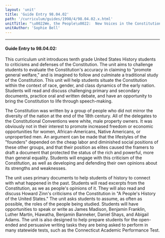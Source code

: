 ```yaml
---
layout: 'unit'
title: 'Guide Entry 98.04.02'
path: '/curriculum/guides/1998/4/98.04.02.x.html'
unitTitle: "\u0022We, the People\u0022:  New Voices in the Constitutional Debates"
unitAuthor: 'Sophie Bell'
---
```


<body>
<hr/>
 <h4>
  Guide Entry to 98.04.02:
 </h4>
 This curriculum unit introduces tenth grade United States History students to criticisms and defenses of the Constitution.  The unit aims to challenge students to evaluate the Constitution's accuracy in claiming to "promote general welfare," and is imagined to follow and culminate a traditional study of the Constitution.  This unit will help students situate the Constitution within the context of race, gender, and class dynamics of the early nation.  Students will read and discuss challenging primary and secondary documents, practice oral and written debate, and have an opportunity to bring the Constitution to life through speech-making.
 <p>
  The Constitution was written by a group of people who did not mirror the diversity of the nation at the end of the 18th century.  All of the delegates to the Constitutional Conventions were white, male property owners.  It was obviously not in their interest to promote increased freedom or economic opportunities for women, African-Americans, Native Americans, or unpropertied men.  An argument can be made that the lifestyles of the "founders" depended on the cheap labor and diminished social positions of these other groups, and that their position as elites caused the framers to draft a document that protected the status of the rich and powerful, more than general equality.  Students will engage with this criticism of the Constitution, as well as developing and defending their own opinions about its strengths and weaknesses.
 </p>
 <p>
  The unit uses primary documents to help students of history to connect with what happened in the past.  Students will read excerpts from the Constitution, as we as people's opinions of it.  They will also read and discuss Howard Zinn's criticisms of the Constitution in "A People's History of the United States."  The unit asks students to assume, as often as possible, the roles of the people being studied.  Students will have opportunities to speak or write as James Madison, Benjamin Franklin, Luther Martin, Hiawatha, Benjamin Banneker, Daniel Shays, and Abigail Adams.  The unit is also designed to help prepare students for the open-ended and persuasive writing tasks they are being asked to perform in many statewide tests, such as the Connecticut Academic Performance Test.
 </p>

</body>

